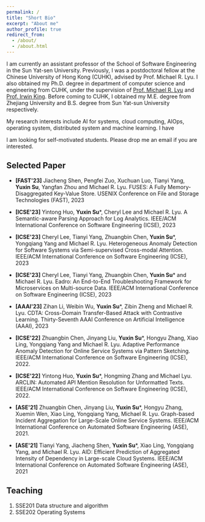 ```yaml
---
permalink: /
title: "Short Bio"
excerpt: "About me"
author_profile: true
redirect_from: 
  - /about/
  - /about.html
---
```


I am currently an assistant professor of the School of Software Engineering in the Sun Yat-sen University. Previously, I was a postdoctoral fellow at the Chinese University of Hong Kong (CUHK), advised by Prof. Michael R. Lyu. I also obtained my Ph.D. degree in department of computer science and engineering from CUHK, under the supervision of [Prof. Michael R. Lyu](http://www.cse.cuhk.edu.hk/lyu/) and [Prof. Irwin King](https://www.cse.cuhk.edu.hk/irwin.king/home). Before coming to CUHK, I obtained my M.E. degree from Zhejiang University and B.S. degree from Sun Yat-sun University respectively.

My research interests include AI for systems, cloud computing, AIOps, operating system, distributed system and machine learning. I have


I am looking for self-motivated students. Please drop me an email if you are interested.


Selected Paper
------
- **[FAST'23]** Jiacheng Shen, Pengfei Zuo, Xuchuan Luo, Tianyi Yang, **Yuxin Su**, Yangfan Zhou and Michael R. Lyu. FUSES: A Fully Memory-Disaggregated Key-Value Store. USENIX Conference on File and Storage Technologies (FAST), 2023

- **[ICSE'23]** Yintong Huo, **Yuxin Su***, Cheryl Lee and Michael R. Lyu. A Semantic-aware Parsing Approach for Log Analytics. IEEE/ACM International Conference on Software Engineering (ICSE), 2023

- **[ICSE'23]** Cheryl Lee, Tianyi Yang, Zhuangbin Chen, **Yuxin Su***, Yongqiang Yang and Michael R. Lyu. Heterogeneous Anomaly Detection for Software Systems via Semi-supervised Cross-modal Attention. IEEE/ACM International Conference on Software Engineering (ICSE), 2023

- **[ICSE'23]** Cheryl Lee, Tianyi Yang, Zhuangbin Chen, **Yuxin Su*** and Michael R. Lyu.  Eadro: An End-to-End Troubleshooting Framework for Microservices on Multi-source Data. IEEE/ACM International Conference on Software Engineering (ICSE), 2023

- **[AAAI'23]** Zihan Li, Weibin Wu, **Yuxin Su***, Zibin Zheng and Michael R. Lyu.  CDTA: Cross-Domain Transfer-Based Attack with Contrastive Learning. Thirty-Seventh AAAI Conference on Artificial Intelligence (AAAI), 2023

- **[ICSE'22]** Zhuangbin Chen, Jinyang Liu, **Yuxin Su***, Hongyu Zhang, Xiao Ling, Yongqiang Yang and Michael R. Lyu. Adaptive Performance Anomaly Detection for Online Service Systems via Pattern Sketching. IEEE/ACM International Conference on Software Engineering (ICSE), 2022. 

- **[ICSE'22]** Yintong Huo, **Yuxin Su***, Hongming Zhang and Michael Lyu. ARCLIN: Automated API Mention Resolution for Unformatted Texts. IEEE/ACM International Conference on Software Engineering (ICSE), 2022. 

- **[ASE'21]** Zhuangbin Chen, Jinyang Liu, **Yuxin Su***, Hongyu Zhang, Xuemin Wen, Xiao Ling, Yongqiang Yang, Michael R. Lyu. Graph-based Incident Aggregation for Large-Scale Online Service Systems. IEEE/ACM International Conference on Automated Software Engineering (ASE), 2021. 

- **[ASE'21]** Tianyi Yang, Jiacheng Shen, **Yuxin Su***, Xiao Ling, Yongqiang Yang, and Michael R. Lyu. AID: Efficient Prediction of Aggregated Intensity of Dependency in Large-scale Cloud Systems. IEEE/ACM International Conference on Automated Software Engineering (ASE), 2021



Teaching
------
1. SSE201 Data structure and algorithm
2. SSE202 Operating Systems

